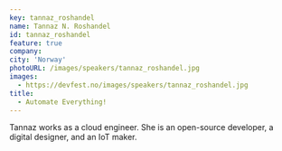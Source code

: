 ```yaml
---
key: tannaz_roshandel
name: Tannaz N. Roshandel
id: tannaz_roshandel
feature: true
company: 
city: 'Norway'
photoURL: /images/speakers/tannaz_roshandel.jpg
images:
  - https://devfest.no/images/speakers/tannaz_roshandel.jpg
title: 
  - Automate Everything!
---
```


Tannaz works as a cloud engineer. She is an open-source developer, a digital designer, and an IoT maker.